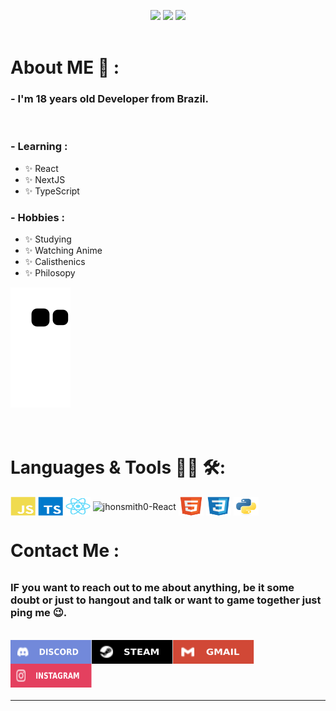 <p align="center">
  <img height="50%" width="auto" src ="https://github-readme-stats.vercel.app/api?username=jhonsmith0&show_icons=true&count_private=true&theme=darcula&hide_border=true&hide=issues,contribs&bg_color=00000000">
  <img height="50%" width="auto" src ="https://github-readme-stats.vercel.app/api/top-langs/?username=jhonsmith0&layout=compact&hide_border=true&theme=darcula&bg_color=00000000&langs_count=6&hide=jupyter%20notebook,tex,css,php">
  <img src ="https://github-readme-streak-stats.herokuapp.com?user=jhonsmith0&theme=darcula&hide_border=true&background=FFFFFF00">
  <br>
  <br>
</p>

# About ME 💬 :

### - I'm 18 years old Developer from Brazil.

<br>

### - Learning :

- ✨ React
- ✨ NextJS
- ✨ TypeScript

### - Hobbies :

- ✨ Studying
- ✨ Watching Anime
- ✨ Calisthenics
- ✨ Philosopy

<img src="https://raw.githubusercontent.com/rafaballerini/rafaballerini/output/github-contribution-grid-snake.svg" >

</br>
</br>
</br>

# Languages & Tools 👨‍💻 🛠:

<img align="center" alt="jhonsmith0-Js" height="30" width="40" src="https://raw.githubusercontent.com/devicons/devicon/master/icons/javascript/javascript-plain.svg">
  <img align="center" alt="jhonsmith0-Ts" height="30" width="40" src="https://raw.githubusercontent.com/devicons/devicon/master/icons/typescript/typescript-plain.svg">
  <img align="center" alt="jhonsmith0-React" height="30" width="40" src="https://raw.githubusercontent.com/devicons/devicon/master/icons/react/react-original.svg">

  <img align="center" alt="jhonsmith0-React" height="30" width="40" src="https://cdn.jsdelivr.net/gh/devicons/devicon/icons/nextjs/nextjs-original.svg" />

  <img align="center" alt="jhonsmith0-HTML" height="30" width="40" src="https://raw.githubusercontent.com/devicons/devicon/master/icons/html5/html5-original.svg">
  <img align="center" alt="jhonsmith0-CSS" height="30" width="40" src="https://raw.githubusercontent.com/devicons/devicon/master/icons/css3/css3-original.svg">
  <img align="center" alt="jhonsmith0-Python" height="30" width="40" src="https://raw.githubusercontent.com/devicons/devicon/master/icons/python/python-original.svg">

<br>

# Contact Me :

<p style="margin-bottom: 32px">

### IF you want to reach out to me about anything, be it some doubt or just to hangout and talk or want to game together just ping me 😉.

</p>

<br>

<a href="smith#6321">
 <img align="left" alt="Discord" width="130" height="38" src="svg/discord.svg" />
</a>

<a href="https://steamcommunity.com/id/contamainjhon/">
 <img align="left" alt="Steam" width="130" height="38" src="./svg/steam.svg" />
</a>
<a href="mailto:zamuplays@gmail.com">
 <img align="left" alt="Gmail" width="130" height="38" src="svg/gmail.svg" />
</a>

<a href="https://www.instagram.com/jhon.s007/">
 <img align="left" alt="Instagram" width="130" height="38" src="svg/instagram.svg" />

</a>
 </p>

</br>
</br>
</br>
</br>

---
